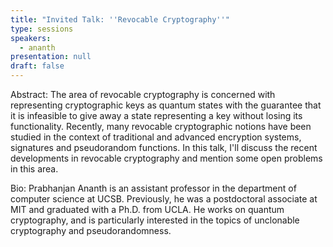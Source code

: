```yaml
---
title: "Invited Talk: ''Revocable Cryptography''"
type: sessions
speakers:
  - ananth
presentation: null
draft: false
---
```

Abstract: The area of revocable cryptography is concerned with representing cryptographic keys as quantum states with the guarantee that it is infeasible to give away a state representing a key without losing its functionality. Recently, many revocable cryptographic notions have been studied in the context of traditional and advanced encryption systems, signatures and pseudorandom functions. In this talk, I'll discuss the recent developments in revocable cryptography and mention some open problems in this area. 


Bio: Prabhanjan Ananth is an assistant professor in the department of computer science at UCSB. Previously, he was a postdoctoral associate at MIT and graduated with a Ph.D. from UCLA. He works on quantum cryptography, and is particularly interested in the topics of unclonable cryptography and pseudorandomness. 


<!-- fields to use above: -->
<!-- videoId: "Vfl9pPh6ipI" -->
<!-- presentation: "/2024/sessions/slides/QCrypt2024InvitedDiamanti.pdf" -->
